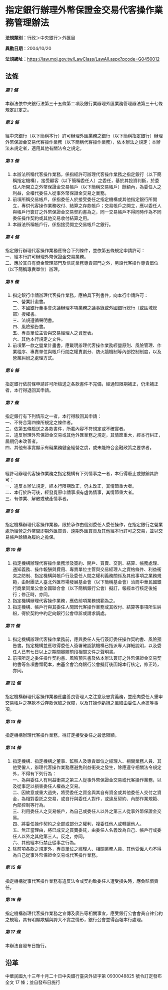 # 指定銀行辦理外幣保證金交易代客操作業務管理辦法


**法規類別**：行政＞中央銀行＞外匯目

**異動日期**：2004/10/20  

**法規網址**：https://law.moj.gov.tw/LawClass/LawAll.aspx?pcode=G0450012



## 法條
##### 第 1 條
本辦法依中央銀行法第三十五條第二項及銀行業辦理外匯業務管理辦法第三十七條規定訂定之。

##### 第 2 條
經中央銀行（以下簡稱本行）許可辦理外匯業務之銀行（以下簡稱指定銀行）辦理外幣保證金交易代客操作業務（以下簡稱代客操作業務），依本辦法之規定；本辦法未規定者，適用其他有關法令之規定。

##### 第 3 條
1. 本辦法所稱代客操作業務，係指經許可辦理代客操作業務之指定銀行（以下簡稱指定機構），接受顧客（以下簡稱委任人）之委任，基於其投資判斷，於委任人所開立之外幣保證金交易帳戶（以下簡稱交易帳戶）餘額內，為委任人之利益，全權代委任人從事外幣保證金交易之業務。
1. 前項所稱交易帳戶，係指委任人於接受委任之指定機構或其他指定銀行所開立，專供代客操作業務收付、結算之存款帳戶；交易帳戶之開立，應以委任人與帳戶行簽訂之外幣保證金交易契約書為之，同一交易帳戶不得同時作為不同委任操作契約或其他交易收付結算之用。
1. 本辦法所稱帳戶行，係指接受開立交易帳戶之銀行。

##### 第 4 條
指定銀行辦理代客操作業務應符合下列條件，並依第五條規定申請許可：  
一、經本行許可辦理外幣保證金交易業務。  
二、應於其自有資金管理部門及信託業務專責部門之外，另設代客操作專責單位（以下簡稱專責單位）辦理。

##### 第 5 條
1. 指定銀行申請辦理代客操作業務，應檢具下列書件，向本行申請許可：  
一、營業計畫書。  
二、本國銀行董事會決議辦理本項業務之議事錄或外國銀行總行（或區域總部）授權書。  
三、法規遵循聲明書。  
四、風險預告書。  
五、專責單位主管與交易經理人之資歷表。  
六、其他本行規定之文件。
1. 前項第一款之營業計畫書，應載明辦理代客操作業務經營原則、風險管理、作業程序、專責單位與帳戶行間之權責劃分、防火牆機制等內部控制制度，以及營業糾紛之處理方式。

##### 第 6 條
指定銀行依前條申請許可所檢送之各款書件不完備，經通知限期補正，仍未補正者，本行得退回其申請。

##### 第 7 條
指定銀行有下列情形之一者，本行得駁回其申請：  
一、不符合第四條所規定之條件者。  
二、依第五條檢送之各款書件，所載內容不符規定或不確實者。  
三、違反辦理外幣保證金交易或其他外匯業務之規定，其情節重大，經本行糾正，屆期仍未改善者。  
四、其他有事實顯示有礙業務健全經營之虞，或未能符合金融政策之要求者。

##### 第 8 條
經許可辦理代客操作業務之指定機構有下列情事之一者，本行得廢止或撤銷其許可：  
一、違反本辦法規定，經本行限期改正，仍未改正，其情節重大者。  
二、本行於許可後，經發覺原申請事項有虛偽情事，其情節重大者。  
三、有停業、解散或破產情事者。

##### 第 9 條
指定機構辦理代客操作業務，限於承作由個別委任人委任操作，在指定銀行之營業處所經營之外幣間即期外匯買賣、遠期外匯買賣及其他經本行許可之交易，並以交易帳戶餘額為履約之擔保。

##### 第 10 條
1. 指定機構辦理代客操作業務涉及簽約、開戶、買賣、交割、結算、帳務處理、通知義務、操作報酬與費用、專責單位主管與交易經理人之資格條件、利益衝突之防制、指定機構與帳戶行及委任人間之權利義務關係及其他事項之業務規範，由財團法人臺北外匯市場發展基金會（以下簡稱基金會）洽商中華民國銀行商業同業公會全國聯合會（以下簡稱銀行公會）擬訂，報經本行核定後施行；修正時，亦同。
1. 指定機構辦理代客操作業務，應依前項業務規範為之。
1. 指定機構、帳戶行與其委任人間因代客操作業務或其收付、結算等事項所生糾紛，得於契約中約定向銀行公會申訴或請求調處。

##### 第 11 條
1. 指定機構辦理代客操作業務前，應與委任人先行簽訂委任操作契約書、風險預告書。指定機構並應取得委任人簽署確認該機構已指派專人詳細說明，以及委任人已有七日以上之期間審閱前段相關文件之聲明書。
1. 前項所定之委任操作契約書、風險預告書及依本辦法簽訂之外幣保證金交易契約書等各項書類範本，由基金會洽商銀行公會擬訂後函報本行核定，修正時，亦同。

##### 第 12 條
指定機構辦理代客操作業務應盡善良管理人之注意及忠實義務，並應向委任人重申交易帳戶之存款不受存款保險之保障，以及其操作虧損之風險由委任人承擔等事項。

##### 第 13 條
指定機構辦理代客操作業務，得訂定接受委任之最低限額。

##### 第 14 條
1. 指定機構、指定機構之董事、監察人及專責單位之經理人、相關業務人員、其他受僱人，辦理代客操作業務應避免利益衝突之發生，除應遵守相關法令規定外，不得有下列行為：  
一、為與委任人有利益衝突之第三人從事外幣保證金交易或代客操作業務，以及從事足以損害委任人權益之交易。  
二、因故意或重大過失，將受委任之資金與其自有資金或其他委任人交付之資金，為相對委託之交易，或自行與委任人對作，或違反契約、內部作業規範、內部控制等行為。  
三、利用委任人之交易帳戶，為自己或委任人以外之第三人從事外幣保證金交易。  
四、將委任操作契約之全部或部分之權利，複委任他人或轉讓他人。  
五、無正當理由，將已成交之買賣委託，由委任人名義改為自己、帳戶行或委任人以外之其他第三人。反之，亦同。  
六、其他經本行禁止從事之行為。
1. 除前項各款之規定外，專責單位之經理人、相關業務人員、其他受僱人均不得為自己從事外幣保證金交易或代客操作業務。

##### 第 15 條
指定機構從事代客操作業務有違反法令或契約致委任人遭受損失時，應負賠償責任。

##### 第 16 條
指定機構辦理代客操作業務之宣傳及廣告等相關事宜，應受銀行公會會員自律公約之規範，其有明顯欺騙與誇大不實之情形，銀行公會並得函報本行處理。

##### 第 17 條
本辦法自發布日施行。

## 沿革
中華民國九十三年十月二十日中央銀行臺央外柒字第 0930048825 號令訂定發布全文 17 條；並自發布日施行
